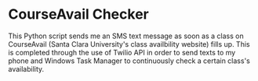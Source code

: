 # CourseAvail Checker

This Python script sends me an SMS text message as soon as a class on CourseAvail (Santa Clara University's class availbility website) fills up. This is completed through the use of Twilio API in order to send texts to my phone and Windows Task Manager to continuously check a certain class's availability.
